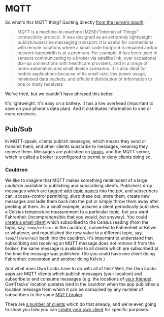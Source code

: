# MQTT

So what's this MQTT thing? Quoting directly [from the horse's mouth](http://mqtt.org):

> MQTT is a machine-to-machine (M2M)/"Internet of Things" connectivity protocol. It was designed as an extremely lightweight publish/subscribe messaging transport. It is useful for connections with remote locations where a small code footprint is required and/or network bandwidth is at a premium. For example, it has been used in sensors communicating to a broker via satellite link, over occasional dial-up connections with healthcare providers, and in a range of home automation and small device scenarios. It is also ideal for mobile applications because of its small size, low power usage, minimised data packets, and efficient distribution of information to one or many receivers

We've tried, but we couldn't have phrased this better.

It's lightweight. It's easy on a battery. It has a low overhead (important to save on your phone's data plan). And it distributes information to one or more receivers.

## Pub/Sub

In MQTT-speak, clients publish messages, which means they send or transmit them, and other clients subscribe to messages, meaning they receive them. Messages are published on [topics](topics.md), and the MQTT server, which is called a [broker](broker.md) is configured to permit or deny clients doing so.

### Cauldron

We like to imagine that MQTT makes something reminiscent of a large _cauldron_ available to publishing and subscribing clients. Publishers drop messages which are tagged [with topic names](topics.md) into the pot, and subscribers can, access-control permitting, slurp these out, store them, create new messages and ladle them back into the pot or simply throw them away after peeking at them. As a small example, assume a client periodically publishes a Celsius temperature measurement to a particular topic, but you want Fahrenheit (incomprehensible that you would, but anyway). You could [create a small client](../tech/program.md) which subscribed to the Celsius reading (from the topic, say, `temp/celsius` in the cauldron), converted to Fahrenheit or Kelvin or whatever, and republished the new value to a different topic, say, `temp/fahrenheit` back into the cauldron. It's important to understand that subscribing and receiving an MQTT message does _not remove_ it from the broker; the same message is available to all clients which are subscribed at the time the message was published. (So you could have one client doing Fahrenheit conversion and another doing Kelvin.)

And what does OwnTracks have to do with all of this? Well, the OwnTracks apps are MQTT clients which publish messages (your location) and subscribe to and consume messages (e.g. the locations of [your friends](friends.md)). OwnTracks' location updates land in the cauldron when the app publishes a location message from which it can be consumed by any number of subscribers to the same [MQTT broker](broker.md).

There are [a number of clients](clients.md) which do that already, and we're even going to show you how you can [create your own client](../tech/program.md) for specific purposes.

